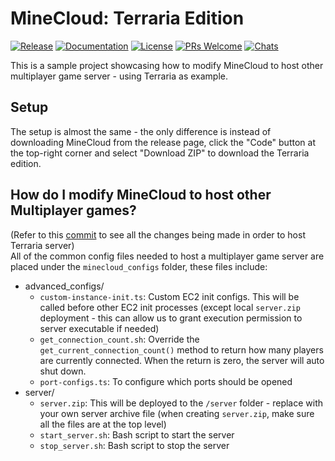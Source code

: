 # MineCloud: Terraria Edition

[![Release](https://img.shields.io/github/v/release/VeriorPies/MineCloud)](https://github.com/VeriorPies/Minecloud/releases) [![Documentation](https://img.shields.io/badge/documentation-brightgreen.svg)](https://github.com/VeriorPies/MineCloud/wiki) [![License](https://img.shields.io/badge/license-MIT-green)](https://github.com/VeriorPies/MineCloud/blob/main/LICENSE) [![PRs Welcome](https://img.shields.io/badge/PRs-welcome-blue.svg)](https://github.com/VeriorPies/MineCloud/pulls) [![Chats](https://img.shields.io/discord/1101786911846182964)](https://discord.gg/fuTdbYrbZm)

This is a sample project showcasing how to modify MineCloud to host other multiplayer game server - using Terraria as example.  

## Setup
The setup is almost the same - the only difference is instead of downloading MineCloud from the release page,  click the "Code" button at the top-right corner and select "Download ZIP" to download the Terraria edition.

## How do I modify MineCloud to host other Multiplayer games?
(Refer to this [commit](https://github.com/VeriorPies/MineCloud/commit/b76085ded0824b43ded3264b990977a867e8a610?diff=split) to see all the changes being made in order to host Terraria server)  
All of the common config files needed to host a multiplayer game server are placed under the `minecloud_configs` folder, these files include:  
  - advanced_configs/
    - `custom-instance-init.ts`: Custom EC2 init configs. This will be called before other EC2 init processes (except local `server.zip` deployment - this can allow us to grant execution permission to server executable if needed)
    - `get_connection_count.sh`: Override the `get_current_connection_count()` method to return how many players are currently connected. When the return is zero, the server will auto shut down.  
    - `port-configs.ts`: To configure which ports should be opened
  - server/ 
    - `server.zip`: This will be deployed to the `/server` folder - replace with your own server archive file (when creating `server.zip`, make sure all the files are at the top level)
    - `start_server.sh`: Bash script to start the server
    - `stop_server.sh`: Bash script to stop the server
